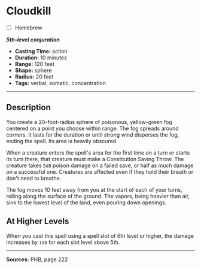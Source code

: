 # Cloudkill
- [ ] Homebrew

***5th-level conjuration***
- **Casting Time:** action
- **Duration:** 10 minutes
- **Range:** 120 feet
- **Shape:** sphere
- **Radius:** 20 feet
- **Tags:** verbal, somatic, concentration

---

## Description
You create a 20-foot-radius sphere of poisonous, yellow-green fog centered on a point you choose within range.
The fog spreads around corners.
It lasts for the duration or until strong wind disperses the fog, ending the spell.
Its area is heavily obscured.

When a creature enters the spell's area for the first time on a turn or starts its turn there, that creature must make a Constitution Saving Throw.
The creature takes `5d8` poison damage on a failed save, or half as much damage on a successful one.
Creatures are affected even if they hold their breath or don't need to breathe.

The fog moves 10 feet away from you at the start of each of your turns, rolling along the surface of the ground.
The vapors, being heavier than air, sink to the lowest level of the land, even pouring down openings.

## At Higher Levels
When you cast this spell using a spell slot of 6th level or higher, the damage increases by `1d8` for each slot level above 5th.

---

**Sources:** PHB, page 222
